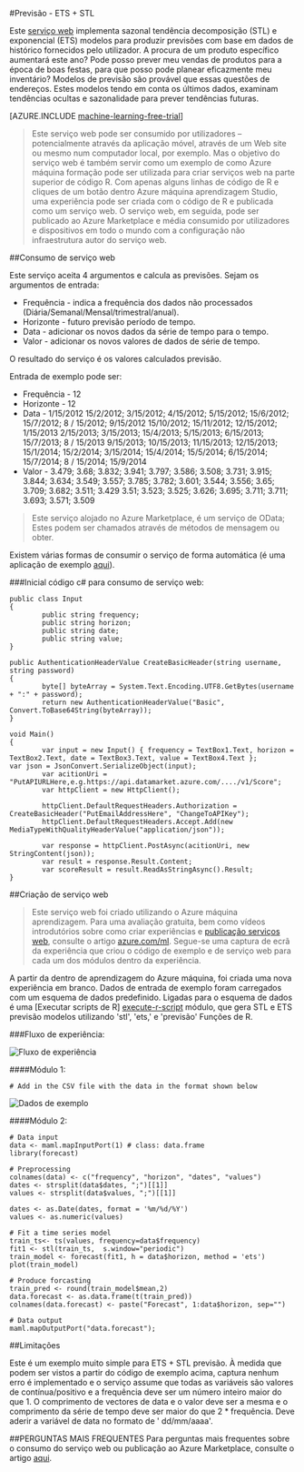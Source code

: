 <properties 
    pageTitle="Previsão - ETS + STL | Microsoft Azure" 
    description="Previsão - ETS + STL" 
    services="machine-learning" 
    documentationCenter="" 
    authors="xueshanz" 
    manager="jhubbard" 
    editor="cgronlun"/>

<tags 
    ms.service="machine-learning" 
    ms.workload="data-services" 
    ms.tgt_pltfrm="na" 
    ms.devlang="na" 
    ms.topic="article" 
    ms.date="08/17/2016" 
    ms.author="yijichen"/> 

#<a name="forecasting---ets--stl"></a>Previsão - ETS + STL  

Este [serviço web]( https://datamarket.azure.com/dataset/aml_labs/demand_forecast) implementa sazonal tendência decomposição (STL) e exponencial (ETS) modelos para produzir previsões com base em dados de histórico fornecidos pelo utilizador. A procura de um produto específico aumentará este ano? Pode posso prever meu vendas de produtos para a época de boas festas, para que posso pode planear eficazmente meu inventário? Modelos de previsão são provável que essas questões de endereços. Estes modelos tendo em conta os últimos dados, examinam tendências ocultas e sazonalidade para prever tendências futuras. 


[AZURE.INCLUDE [machine-learning-free-trial](../../includes/machine-learning-free-trial.md)] 
 
>Este serviço web pode ser consumido por utilizadores – potencialmente através da aplicação móvel, através de um Web site ou mesmo num computador local, por exemplo. Mas o objetivo do serviço web é também servir como um exemplo de como Azure máquina formação pode ser utilizada para criar serviços web na parte superior de código R. Com apenas alguns linhas de código de R e cliques de um botão dentro Azure máquina aprendizagem Studio, uma experiência pode ser criada com o código de R e publicada como um serviço web. O serviço web, em seguida, pode ser publicado ao Azure Marketplace e média consumido por utilizadores e dispositivos em todo o mundo com a configuração não infraestrutura autor do serviço web.  
 
##<a name="consumption-of-web-service"></a>Consumo de serviço web 

Este serviço aceita 4 argumentos e calcula as previsões.
Sejam os argumentos de entrada:

* Frequência - indica a frequência dos dados não processados (Diária/Semanal/Mensal/trimestral/anual).
* Horizonte - futuro previsão período de tempo.
* Data - adicionar os novos dados da série de tempo para o tempo.
* Valor - adicionar os novos valores de dados de série de tempo.

O resultado do serviço é os valores calculados previsão.
 
Entrada de exemplo pode ser: 

* Frequência - 12
* Horizonte - 12
* Data - 1/15/2012 15/2/2012; 3/15/2012; 4/15/2012; 5/15/2012; 15/6/2012; 15/7/2012; 8 / 15/2012; 9/15/2012 15/10/2012; 15/11/2012; 12/15/2012; 1/15/2013 2/15/2013; 3/15/2013; 15/4/2013; 5/15/2013; 6/15/2013; 15/7/2013; 8 / 15/2013 9/15/2013; 10/15/2013; 11/15/2013; 12/15/2013; 15/1/2014; 15/2/2014; 3/15/2014; 15/4/2014; 15/5/2014; 6/15/2014; 15/7/2014; 8 / 15/2014; 15/9/2014
* Valor - 3.479; 3.68; 3.832; 3.941; 3.797; 3.586; 3.508; 3.731; 3.915; 3.844; 3.634; 3.549; 3.557; 3.785; 3.782; 3.601; 3.544; 3.556; 3.65; 3.709; 3.682; 3.511; 3.429 3.51; 3.523; 3.525; 3.626; 3.695; 3.711; 3.711; 3.693; 3.571; 3.509

>Este serviço alojado no Azure Marketplace, é um serviço de OData; Estes podem ser chamados através de métodos de mensagem ou obter. 

Existem várias formas de consumir o serviço de forma automática (é uma aplicação de exemplo [aqui](http://microsoftazuremachinelearning.azurewebsites.net/StlEtsForecasting.aspx )).

###<a name="starting-c-code-for-web-service-consumption"></a>Inicial código c# para consumo de serviço web:

    public class Input
    {
            public string frequency;
            public string horizon;
            public string date;
            public string value;
    }
    
    public AuthenticationHeaderValue CreateBasicHeader(string username, string password)
    {
            byte[] byteArray = System.Text.Encoding.UTF8.GetBytes(username + ":" + password);
            return new AuthenticationHeaderValue("Basic", Convert.ToBase64String(byteArray));
    }
    
    void Main()
    {
            var input = new Input() { frequency = TextBox1.Text, horizon = TextBox2.Text, date = TextBox3.Text, value = TextBox4.Text };         var json = JsonConvert.SerializeObject(input);
            var acitionUri = "PutAPIURLHere,e.g.https://api.datamarket.azure.com/..../v1/Score";
            var httpClient = new HttpClient();
    
            httpClient.DefaultRequestHeaders.Authorization = CreateBasicHeader("PutEmailAddressHere", "ChangeToAPIKey");
            httpClient.DefaultRequestHeaders.Accept.Add(new MediaTypeWithQualityHeaderValue("application/json"));
    
            var response = httpClient.PostAsync(acitionUri, new StringContent(json));
            var result = response.Result.Content;
            var scoreResult = result.ReadAsStringAsync().Result;
    }


##<a name="creation-of-web-service"></a>Criação de serviço web 

>Este serviço web foi criado utilizando o Azure máquina aprendizagem. Para uma avaliação gratuita, bem como vídeos introdutórios sobre como criar experiências e [publicação serviços web](machine-learning-publish-a-machine-learning-web-service.md), consulte o artigo [azure.com/ml](http://azure.com/ml). Segue-se uma captura de ecrã da experiência que criou o código de exemplo e de serviço web para cada um dos módulos dentro da experiência.

A partir da dentro de aprendizagem do Azure máquina, foi criada uma nova experiência em branco. Dados de entrada de exemplo foram carregados com um esquema de dados predefinido. Ligadas para o esquema de dados é uma [Executar scripts de R] [ execute-r-script] módulo, que gera STL e ETS previsão modelos utilizando 'stl', 'ets,' e 'previsão' Funções de R. 

###<a name="experiment-flow"></a>Fluxo de experiência:

![Fluxo de experiência][2]

####<a name="module-1"></a>Módulo 1:
 
    # Add in the CSV file with the data in the format shown below 
![Dados de exemplo][3]   

####<a name="module-2"></a>Módulo 2:

    # Data input
    data <- maml.mapInputPort(1) # class: data.frame
    library(forecast)
    
    # Preprocessing
    colnames(data) <- c("frequency", "horizon", "dates", "values")
    dates <- strsplit(data$dates, ";")[[1]]
    values <- strsplit(data$values, ";")[[1]]
    
    dates <- as.Date(dates, format = '%m/%d/%Y')
    values <- as.numeric(values)
    
    # Fit a time series model
    train_ts<- ts(values, frequency=data$frequency)
    fit1 <- stl(train_ts,  s.window="periodic")
    train_model <- forecast(fit1, h = data$horizon, method = 'ets')
    plot(train_model)
    
    # Produce forcasting
    train_pred <- round(train_model$mean,2)
    data.forecast <- as.data.frame(t(train_pred))
    colnames(data.forecast) <- paste("Forecast", 1:data$horizon, sep="")
    
    # Data output
    maml.mapOutputPort("data.forecast");

##<a name="limitations"></a>Limitações 

Este é um exemplo muito simple para ETS + STL previsão. À medida que podem ser vistos a partir do código de exemplo acima, captura nenhum erro é implementado e o serviço assume que todas as variáveis são valores de contínua/positivo e a frequência deve ser um número inteiro maior do que 1. O comprimento de vectores de data e o valor deve ser a mesma e o comprimento da série de tempo deve ser maior do que 2 * frequência. Deve aderir a variável de data no formato de ' dd/mm/aaaa'.

##<a name="faq"></a>PERGUNTAS MAIS FREQUENTES
Para perguntas mais frequentes sobre o consumo do serviço web ou publicação ao Azure Marketplace, consulte o artigo [aqui](machine-learning-marketplace-faq.md).

[1]: ./media/machine-learning-r-csharp-retail-demand-forecasting/retail-img1.png
[2]: ./media/machine-learning-r-csharp-retail-demand-forecasting/retail-img2.png
[3]: ./media/machine-learning-r-csharp-retail-demand-forecasting/retail-img3.png


<!-- Module References -->
[execute-r-script]: https://msdn.microsoft.com/library/azure/30806023-392b-42e0-94d6-6b775a6e0fd5/
 

